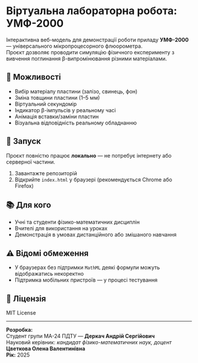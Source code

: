 # Віртуальна лабораторна робота: УМФ-2000

Інтерактивна веб-модель для демонстрації роботи приладу **УМФ-2000** — універсального мікропроцесорного флюорометра.  
Проєкт дозволяє проводити симуляцію фізичного експерименту з вивчення поглинання β-випромінювання різними матеріалами.

## 🔧 Можливості

- Вибір матеріалу пластини (залізо, свинець, фон)
- Зміна товщини пластини (1–5 мм)
- Віртуальний секундомір
- Індикатор β-імпульсів у реальному часі
- Анімація вставки/заміни пластин
- Візуальна відповідність реальному обладнанню

## 🚀 Запуск

Проєкт повністю працює **локально** — не потребує інтернету або серверної частини.

1. Завантажте репозиторій
2. Відкрийте `index.html` у браузері (рекомендується Chrome або Firefox)

## 📚 Для кого

- Учні та студенти фізико-математичних дисциплін
- Вчителі для використання на уроках
- Демонстрація в умовах дистанційного або змішаного навчання

## ⚠️ Відомі обмеження

- У браузерах без підтримки `MathML` деякі формули можуть відображатись некоректно
- Підтримка мобільних пристроїв — у процесі тестування

## 📄 Ліцензія

MIT License

---

**Розробка:**  
Студент групи МА-24 ПДТУ — **Деркач Андрій Сергійович**  
Науковий керівник: _кандидат фізико-математичних наук, доцент_ **Цветкова Олена Валентинівна**  
**Рік:** 2025
